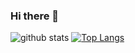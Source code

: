 ### Hi there 👋

<!--
**tanuhedaoo/tanuhedaoo** is a ✨ _special_ ✨ repository because its `README.md` (this file) appears on your GitHub profile.

Here are some ideas to get you started:

- 🔭 I’m currently working on ...
- 🌱 I’m currently learning ...
- 👯 I’m looking to collaborate on ...
- 🤔 I’m looking for help with ...
- 💬 Ask me about ...
- 📫 How to reach me: ...
- 😄 Pronouns: ...
- ⚡ Fun fact: ...
-->

![github stats](https://github-readme-stats.vercel.app/api?username=tanuhedaoo&show_icons=true&theme=vue-dark)
[![Top Langs](https://github-readme-stats.vercel.app/api/top-langs/?username=tanuhedaoo&layout=compact)](https://github.com/anuraghazra/github-readme-stats)
